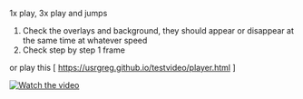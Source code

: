 1x play, 3x play and jumps


1. Check the overlays and background, they should appear or disappear at the same time at whatever speed
3. Check step by step 1 frame

or play this 
[ https://usrgreg.github.io/testvideo/player.html ]



[![Watch the video](https://img.shields.io/badge/video-play-blue.svg)](https://raw.githubusercontent.com/usrgreg/testvideo/main/screenrecord250824.webm)
